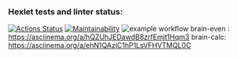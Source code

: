 ### Hexlet tests and linter status:
[![Actions Status](https://github.com/pisarevdmitry/frontend-project-lvl1/workflows/hexlet-check/badge.svg)](https://github.com/pisarevdmitry/frontend-project-lvl1/actions)
[![Maintainability](https://api.codeclimate.com/v1/badges/a99a88d28ad37a79dbf6/maintainability)](https://codeclimate.com/github/codeclimate/codeclimate/maintainability)
![example workflow](https://github.com/pisarevdmitry/frontend-project-lvl1/actions/workflows/main.yml/badge.svg)
brain-even :  https://asciinema.org/a/hQZUhJEDawdB8zrfEmjt1Hqm3
brain-calc:  https://asciinema.org/a/ehN1QAzjC1hP1LsVFHVTMQL0C